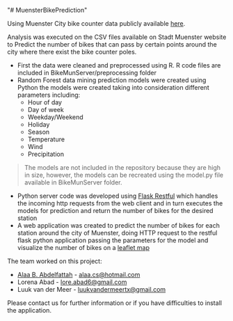 "# MuensterBikePrediction"

Using Muenster City bike counter data publicly available [here](https://www.stadt-muenster.de/verkehrsplanung/verkehr-in-zahlen/radverkehrszaehlungen.html).

Analysis was executed on the CSV files available on Stadt Muenster website to Predict the number of bikes that can pass by certain points around the city where there exist the bike counter poles.

* First the data were cleaned and preprocessed using R. R code files are included in BikeMunServer/preprocessing folder
* Random Forest data mining prediction models were created using Python the models were created taking into consideration different parameters including:
  * Hour of day
  * Day of week
  * Weekday/Weekend
  * Holiday
  * Season
  * Temperature
  * Wind
  * Precipitation

 >The models are not included in the repository because they are high in size, however, the models can be recreated using the model.py file available in BikeMunServer folder.
* Python server code was developed using [Flask Restful](https://flask-restful.readthedocs.io/) which handles the incoming http requests from the web client and in turn executes the models for prediction and return the number of bikes for the desired station
* A web application was created to predict the number of bikes for each station around the city of Muenster, doing HTTP request to the restful flask python application passing the parameters for the model and visualize the number of bikes on a [leaflet map](https://leafletjs.com/)

The team worked on this project:
* [Alaa B. Abdelfattah](https://github.com/alaacs) - alaa.cs@hotmail.com
* Lorena Abad - lore.abad6@gmail.com
* Luuk van der Meer - luukvandermeertx@gmail.com

Please contact us for further information or if you have difficulties to install the application.
